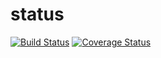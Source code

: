 # status

[![Build Status](https://travis-ci.org/ericminio/yop-ajax.svg?branch=master)](https://travis-ci.org/ericminio/yop-ajax)
[![Coverage Status](https://coveralls.io/repos/github/ericminio/yop-ajax/badge.svg?branch=master)](https://coveralls.io/github/ericminio/yop-ajax?branch=master)
